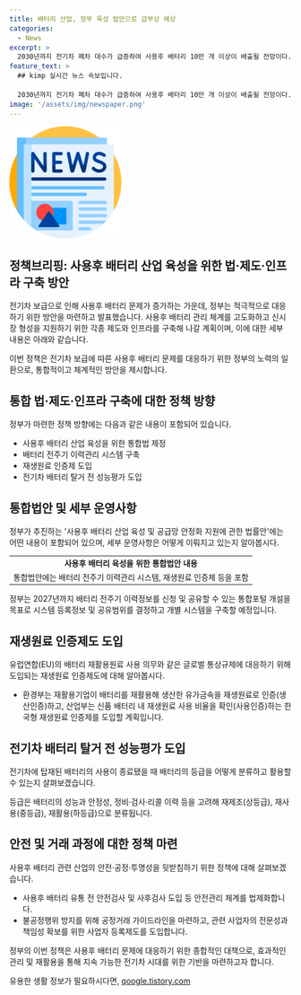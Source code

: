 ```yaml
---
title: 배터리 산업, 정부 육성 법안으로 급부상 예상
categories:
  - News
excerpt: >
  2030년까지 전기차 폐차 대수가 급증하여 사용후 배터리 10만 개 이상이 배출될 전망이다. 정부는 이에 대비하기 위해 사용후 배터리 관리와 재활용을 위한 통합법안을 추진하고, 성능평가 등의 제도를 도입할 예정이다. 또한, 재생원료 인증제도 도입 등을 통해 글로벌 통상규제에 대응할 계획이며, 전주기 이력관리 시스템 구축으로 배터리 자원순환을 강화할 것으로 예상된다. 사용후 배터리를 효율적으로 활용하기 위한 정부의 산업육성 및 안전관리 방안이 발표되었다.
feature_text: >
  ## kimp 실시간 뉴스 속보입니다.

  2030년까지 전기차 폐차 대수가 급증하여 사용후 배터리 10만 개 이상이 배출될 전망이다. 정부는 이에 대비하기 위해 사용후 배터리 관리와 재활용을 위한 통합법안을 추진하고, 성능평가 등의 제도를 도입할 예정이다. 또한, 재생원료 인증제도 도입 등을 통해 글로벌 통상규제에 대응할 계획이며, 전주기 이력관리 시스템 구축으로 배터리 자원순환을 강화할 것으로 예상된다. 사용후 배터리를 효율적으로 활용하기 위한 정부의 산업육성 및 안전관리 방안이 발표되었다.
image: '/assets/img/newspaper.png'
---
```


<p><img src="/assets/img/newspaper.png" alt="kimplant 속보" /></p>

<h2 data-ke-size="size26">정책브리핑: 사용후 배터리 산업 육성을 위한 법·제도·인프라 구축 방안</h2>

<p>전기차 보급으로 인해 사용후 배터리 문제가 증가하는 가운데, 정부는 적극적으로 대응하기 위한 방안을 마련하고 발표했습니다. 사용후 배터리 관리 체계를 고도화하고 신시장 형성을 지원하기 위한 각종 제도와 인프라를 구축해 나갈 계획이며, 이에 대한 세부 내용은 아래와 같습니다.</p>

<p data-ke-size="size16">이번 정책은 전기차 보급에 따른 사용후 배터리 문제를 대응하기 위한 정부의 노력의 일환으로, 통합적이고 체계적인 방안을 제시합니다.</p>

<h2 data-ke-size="size23">통합 법·제도·인프라 구축에 대한 정책 방향</h2>

<p>정부가 마련한 정책 방향에는 다음과 같은 내용이 포함되어 있습니다.</p>

<ul>
  <li>사용후 배터리 산업 육성을 위한 통합법 제정</li>
  <li>배터리 전주기 이력관리 시스템 구축</li>
  <li>재생원료 인증제 도입</li>
  <li>전기차 배터리 탈거 전 성능평가 도입</li>
</ul>

<h2 data-ke-size="size23">통합법안 및 세부 운영사항</h2>

<p>정부가 추진하는 '사용후 배터리 산업 육성 및 공급망 안정화 지원에 관한 법률안'에는 어떤 내용이 포함되어 있으며, 세부 운영사항은 어떻게 이뤄지고 있는지 알아봅시다.</p>

<table>
  <tr>
    <td style="text-align: center; height: 17px;"><b>사용후 배터리 육성을 위한 통합법안 내용</b></td>
  </tr>
  <tr>
    <td style="text-align: center; height: 17px;">통합법안에는 배터리 전주기 이력관리 시스템, 재생원료 인증제 등을 포함</td>
  </tr>
</table>

<p data-ke-size="size16">정부는 2027년까지 배터리 전주기 이력정보를 신청 및 공유할 수 있는 통합포털 개설을 목표로 시스템 등록정보 및 공유범위를 결정하고 개별 시스템을 구축할 예정입니다.</p>

<h2 data-ke-size="size23">재생원료 인증제도 도입</h2>

<p>유럽연합(EU)의 배터리 재활용원료 사용 의무와 같은 글로벌 통상규제에 대응하기 위해 도입되는 재생원료 인증제도에 대해 알아봅시다.</p>

<ul>
  <li>환경부는 재활용기업이 배터리를 재활용해 생산한 유가금속을 재생원료로 인증(생산인증)하고, 산업부는 신품 배터리 내 재생원료 사용 비율을 확인(사용인증)하는 한국형 재생원료 인증제를 도입할 계획입니다.</li>
</ul>

<h2 data-ke-size="size23">전기차 배터리 탈거 전 성능평가 도입</h2>

<p>전기차에 탑재된 배터리의 사용이 종료됐을 때 배터리의 등급을 어떻게 분류하고 활용할 수 있는지 살펴보겠습니다.</p>

<p data-ke-size="size16">등급은 배터리의 성능과 안정성, 정비·검사·리콜 이력 등을 고려해 재제조(상등급), 재사용(중등급), 재활용(하등급)으로 분류됩니다.</p>

<h2 data-ke-size="size23">안전 및 거래 과정에 대한 정책 마련</h2>

<p>사용후 배터리 관련 산업의 안전·공정·투명성을 뒷받침하기 위한 정책에 대해 살펴보겠습니다.</p>

<ul>
  <li>사용후 배터리 유통 전 안전검사 및 사후검사 도입 등 안전관리 체계를 법제화합니다.</li>
  <li>불공정행위 방지를 위해 공정거래 가이드라인을 마련하고, 관련 사업자의 전문성과 책임성 확보를 위한 사업자 등록제도를 도입합니다.</li>
</ul>

<p data-ke-size="size16">정부의 이번 정책은 사용후 배터리 문제에 대응하기 위한 종합적인 대책으로, 효과적인 관리 및 재활용을 통해 지속 가능한 전기차 시대를 위한 기반을 마련하고자 합니다.</p>
유용한 생활 정보가 필요하시다면, <a href="https://qoogle.tistory.com" rel="dofollow">qoogle.tistory.com</a>


